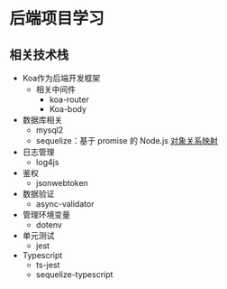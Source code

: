 # 后端项目学习

## 相关技术栈

-   Koa作为后端开发框架
    -   相关中间件
        -   koa-router
        -   Koa-body
-   数据库相关
    -   mysql2
    -   sequelize：基于 promise 的 Node.js [对象关系映射](https://en.wikipedia.org/wiki/Object-relational_mapping)
-   日志管理
    -   log4js
-   鉴权
    -   jsonwebtoken
-   数据验证
    -   async-validator
-   管理环境变量
    -   dotenv
-   单元测试
    -   jest
-   Typescript
    -   ts-jest
    -   sequelize-typescript
